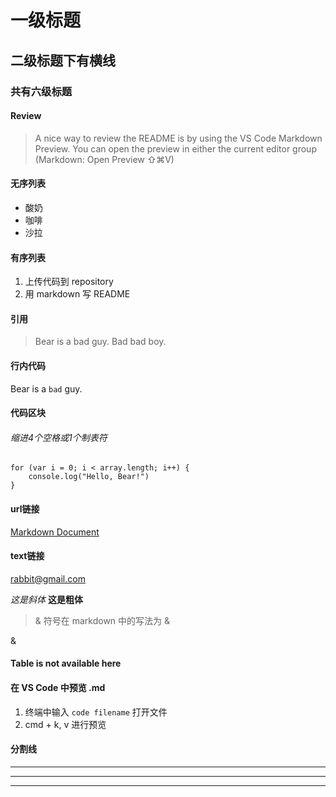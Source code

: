 # 一级标题
## 二级标题下有横线
### 共有六级标题

#### Review
> A nice way to review the README is by using the VS Code Markdown Preview. You can open the preview in either the current editor group (Markdown: Open Preview ⇧⌘V)

#### 无序列表

* 酸奶
* 咖啡
* 沙拉

#### 有序列表

1. 上传代码到 repository
2. 用 markdown 写 README

#### 引用

> Bear is a bad guy.
> Bad bad boy.

#### 行内代码

Bear is a `bad` guy.

#### 代码区块
###### 缩进4个空格或1个制表符

	for (var i = 0; i < array.length; i++) {
	    console.log("Hello, Bear!")
	}

#### url链接

[Markdown Document](http://wowubuntu.com/markdown/)

#### text链接

<rabbit@gmail.com>

*这是斜体*
**这是粗体**

> & 符号在 markdown 中的写法为 &amp;

&amp;

#### Table is not available here

#### 在 VS Code 中预览 .md
1. 终端中输入 `code filename` 打开文件
2. cmd + k, v 进行预览

#### 分割线
***
---
- - -
